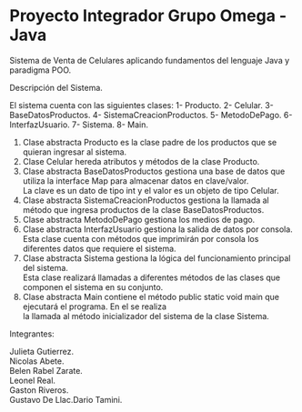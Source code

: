 # Proyecto Integrador Grupo Omega - Java

Sistema de Venta de Celulares aplicando fundamentos del lenguaje Java y paradigma POO.

Descripción del Sistema.

El sistema cuenta con las siguientes clases:
1- Producto.
2- Celular.
3- BaseDatosProductos.
4- SistemaCreacionProductos.
5- MetodoDePago.
6- InterfazUsuario.
7- Sistema.
8- Main.

1) Clase abstracta Producto es la clase padre de los productos que se quieran ingresar al sistema.  
2) Clase Celular hereda atributos y métodos de la clase Producto.  
3) Clase abstracta BaseDatosProductos gestiona una base de datos que utiliza la interface Map para almacenar datos en clave/valor.  
La clave es un dato de tipo int y el valor es un objeto de tipo Celular.  
4) Clase abstracta SistemaCreacionProductos gestiona la llamada al método que ingresa productos de la clase BaseDatosProductos.  
5) Clase abstracta MetodoDePago gestiona los medios de pago.  
6) Clase abstracta InterfazUsuario gestiona la salida de datos por consola. Esta clase cuenta con métodos que imprimirán por consola los diferentes datos que requiere el sistema.  
7) Clase abstracta Sistema gestiona la lógica del funcionamiento principal del sistema.  
Esta clase realizará llamadas a diferentes métodos de las clases que componen el sistema en su conjunto.  
8) Clase abstracta Main contiene el método public static void main que ejecutará el programa. En el se realiza  
la llamada al método inicializador del sistema de la clase Sistema.  


Integrantes:

Julieta Gutierrez.  
Nicolas Abete.  
Belen Rabel Zarate.  
Leonel Real.  
Gaston Riveros.  
Gustavo De Llac.Dario Tamini.
